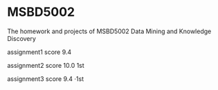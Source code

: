 # MSBD5002
The homework and projects of MSBD5002 Data Mining and Knowledge Discovery

assignment1 score 9.4

assignment2 score 10.0  1st

assignment3 score 9.4  ·1st
